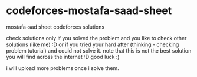 # codeforces-mostafa-saad-sheet
mostafa-sad sheet codeforces solutions

check solutions only if you solved the problem and you like to check other solutions (like me) :D
or if you tried your hard after (thinking - checking problem tutorial) and could not solve it.
note that this is not the best solution you will find across the internet :D
good luck :)

i will upload more  problems once i solve them.
